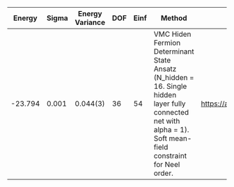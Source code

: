 | Energy  | Sigma | Energy Variance | DOF | Einf | Method                                                       | Data Repository                  |
|---------|-------|-----------------|-----|------|--------------------------------------------------------------|----------------------------------|
| -23.794 | 0.001 | 0.044(3)        | 36  | 54   | VMC Hiden Fermion Determinant State Ansatz (N_hidden = 16. Single hidden layer fully connected net with alpha = 1). Soft mean-field constraint for Neel order. | https://arxiv.org/abs/2111.10420 |
